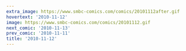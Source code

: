 ```yaml
---
extra_image: https://www.smbc-comics.com/comics/20101112after.gif
hovertext: '2010-11-12'
image: https://www.smbc-comics.com/comics/20101112.gif
next_comic: '2010-11-13'
prev_comic: '2010-11-11'
title: '2010-11-12'
---
```


